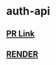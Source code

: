 # auth-api

## [PR Link](https://github.com/AlaEmadIbrahim/auth-api/pull/1)

## [RENDER](https://api-server-m74g.onrender.com)
